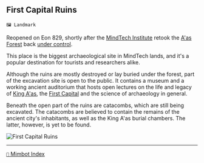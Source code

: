 ## First Capital Ruins

`🖼️ Landmark`

Reopened on Eon 829, shortly after the [MindTech Institute](<https://zeithalt.github.io/r/mindtech_institute.html>) retook the [A'as Forest](<https://zeithalt.github.io/r/aas_forest.html>) back [under control](<https://zeithalt.github.io/t/#eon0825>).

This place is the biggest archaeological site in MindTech lands, and it's a popular destination for tourists and researchers alike.

Although the ruins are mostly destroyed or lay buried under the forest, part of the excavation site is open to the public. It contains a museum and a working ancient auditorium that hosts open lectures on the life and legacy of [King A'as](<https://zeithalt.github.io/r/king_aas.html>), the [First Capital](<https://zeithalt.github.io/r/first_capital.html>) and the science of archaeology in general.

Beneath the open part of the ruins are catacombs, which are still being excavated. The catacombs are believed to contain the remains of the ancient city's inhabitants, as well as the King A'as burial chambers. The latter, however, is yet to be found.

![First Capital Ruins](https://zeithalt.github.io/r/i/first_capital_ruins.png)

<!---
keywords: mt, aas, a'as
aliases: 
-->
----------
[`📑` Mimbot Index](</index.md#5590>)
